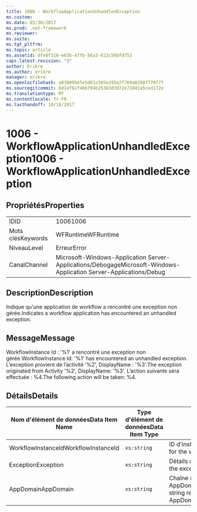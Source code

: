 ```yaml
---
title: 1006 - WorkflowApplicationUnhandledException
ms.custom: 
ms.date: 03/30/2017
ms.prod: .net-framework
ms.reviewer: 
ms.suite: 
ms.tgt_pltfrm: 
ms.topic: article
ms.assetid: dfe0f316-e03b-47fb-b6a3-622c56bfd753
caps.latest.revision: "3"
author: Erikre
ms.author: erikre
manager: erikre
ms.openlocfilehash: a03809be5e5d61c505e295e2f769a0298f770f7f
ms.sourcegitcommit: bd1ef61f4bb794b25383d3d72e71041a5ced172e
ms.translationtype: MT
ms.contentlocale: fr-FR
ms.lasthandoff: 10/18/2017
---
```

# <a name="1006---workflowapplicationunhandledexception"></a><span data-ttu-id="b2f29-102">1006 - WorkflowApplicationUnhandledException</span><span class="sxs-lookup"><span data-stu-id="b2f29-102">1006 - WorkflowApplicationUnhandledException</span></span>
## <a name="properties"></a><span data-ttu-id="b2f29-103">Propriétés</span><span class="sxs-lookup"><span data-stu-id="b2f29-103">Properties</span></span>  
  
|||  
|-|-|  
|<span data-ttu-id="b2f29-104">ID</span><span class="sxs-lookup"><span data-stu-id="b2f29-104">ID</span></span>|<span data-ttu-id="b2f29-105">1006</span><span class="sxs-lookup"><span data-stu-id="b2f29-105">1006</span></span>|  
|<span data-ttu-id="b2f29-106">Mots clés</span><span class="sxs-lookup"><span data-stu-id="b2f29-106">Keywords</span></span>|<span data-ttu-id="b2f29-107">WFRuntime</span><span class="sxs-lookup"><span data-stu-id="b2f29-107">WFRuntime</span></span>|  
|<span data-ttu-id="b2f29-108">Niveau</span><span class="sxs-lookup"><span data-stu-id="b2f29-108">Level</span></span>|<span data-ttu-id="b2f29-109">Erreur</span><span class="sxs-lookup"><span data-stu-id="b2f29-109">Error</span></span>|  
|<span data-ttu-id="b2f29-110">Canal</span><span class="sxs-lookup"><span data-stu-id="b2f29-110">Channel</span></span>|<span data-ttu-id="b2f29-111">Microsoft-Windows-Application Server-Applications/Débogage</span><span class="sxs-lookup"><span data-stu-id="b2f29-111">Microsoft-Windows-Application Server-Applications/Debug</span></span>|  
  
## <a name="description"></a><span data-ttu-id="b2f29-112">Description</span><span class="sxs-lookup"><span data-stu-id="b2f29-112">Description</span></span>  
 <span data-ttu-id="b2f29-113">Indique qu'une application de workflow a rencontré une exception non gérée.</span><span class="sxs-lookup"><span data-stu-id="b2f29-113">Indicates a workflow application has encountered an unhandled exception.</span></span>  
  
## <a name="message"></a><span data-ttu-id="b2f29-114">Message</span><span class="sxs-lookup"><span data-stu-id="b2f29-114">Message</span></span>  
 <span data-ttu-id="b2f29-115">WorkflowInstance Id : '%1' a rencontré une exception non gérée.</span><span class="sxs-lookup"><span data-stu-id="b2f29-115">WorkflowInstance Id: '%1' has encountered an unhandled exception.</span></span>  <span data-ttu-id="b2f29-116">L’exception provient de l’activité '%2', DisplayName : '%3'.</span><span class="sxs-lookup"><span data-stu-id="b2f29-116">The exception originated from Activity '%2', DisplayName: '%3'.</span></span>  <span data-ttu-id="b2f29-117">L’action suivante sera effectuée : %4.</span><span class="sxs-lookup"><span data-stu-id="b2f29-117">The following action will be taken: %4.</span></span>  
  
## <a name="details"></a><span data-ttu-id="b2f29-118">Détails</span><span class="sxs-lookup"><span data-stu-id="b2f29-118">Details</span></span>  
  
|<span data-ttu-id="b2f29-119">Nom d'élément de données</span><span class="sxs-lookup"><span data-stu-id="b2f29-119">Data Item Name</span></span>|<span data-ttu-id="b2f29-120">Type d'élément de données</span><span class="sxs-lookup"><span data-stu-id="b2f29-120">Data Item Type</span></span>|<span data-ttu-id="b2f29-121">Description</span><span class="sxs-lookup"><span data-stu-id="b2f29-121">Description</span></span>|  
|--------------------|--------------------|-----------------|  
|<span data-ttu-id="b2f29-122">WorkflowInstanceId</span><span class="sxs-lookup"><span data-stu-id="b2f29-122">WorkflowInstanceId</span></span>|`xs:string`|<span data-ttu-id="b2f29-123">ID d'instance pour le workflow</span><span class="sxs-lookup"><span data-stu-id="b2f29-123">The instance id for the workflow</span></span>|  
|<span data-ttu-id="b2f29-124">Exception</span><span class="sxs-lookup"><span data-stu-id="b2f29-124">Exception</span></span>|`xs:string`|<span data-ttu-id="b2f29-125">Détails de l'exception</span><span class="sxs-lookup"><span data-stu-id="b2f29-125">The exception details for the exception</span></span>|  
|<span data-ttu-id="b2f29-126">AppDomain</span><span class="sxs-lookup"><span data-stu-id="b2f29-126">AppDomain</span></span>|`xs:string`|<span data-ttu-id="b2f29-127">Chaîne retournée par AppDomain.CurrentDomain.FriendlyName.</span><span class="sxs-lookup"><span data-stu-id="b2f29-127">The string returned by AppDomain.CurrentDomain.FriendlyName.</span></span>|
